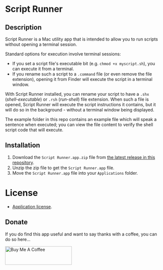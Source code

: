 # Script Runner

## Description
Script Runner is a Mac utility app that is intended to allow you to run scripts without opening a terminal session.

Standard options for execution involve terminal sessions:

- If you set a script file's executable bit (e.g. `chmod +x myscript.sh`), you can execute it from a terminal.
- If you rename such a script to a `.command` file (or even remove the file extension), opening it from Finder will execute the script in a terminal window.

With Script Runner installed, you can rename your script to have a `.shx` (*shell-executable*) or `.rsh` (*run-shell*) file extension. When such a file is opened, Script Runner will execute the script instructions it contains, but it will do so in the background - without a terminal window being displayed.

The example folder in this repo contains an example file which will speak a sentence when executed; you can view the file content to verify the shell script code that will execute.


## Installation
1. Download the `Script Runner.app.zip` file from [the latest release in this repository](https://github.com/sylumer/scriptrunner/releases).
2. Unzip the zip file to get the `Script Runner.app` file.
2. Move the `Script Runner.app` file into your `Applications` folder.

# License
- [Application license](https://github.com/sylumer/scriptrunner/blob/main/.github/license.md).

## Donate
If you do find this app useful and want to say thanks with a coffee, you can do so here...

<a href="https://www.buymeacoffee.com/sylumer" target="_blank"><img src="https://cdn.buymeacoffee.com/buttons/v2/default-yellow.png" alt="Buy Me A Coffee" style="height: 60px !important;width: 217px !important;" ></a>

